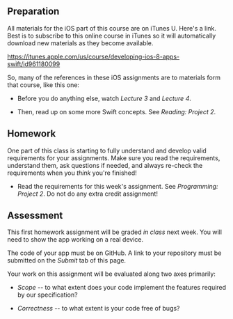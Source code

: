 ## Preparation

All materials for the iOS part of this course are on iTunes U. Here's a link. Best is to subscribe to this online course in iTunes so it will automatically download new materials as they become available.

<https://itunes.apple.com/us/course/developing-ios-8-apps-swift/id961180099>

So, many of the references in these iOS assignments are to materials form that course, like this one:

* Before you do anything else, watch *Lecture 3* and *Lecture 4*.

* Then, read up on some more Swift concepts. See *Reading: Project 2*.

## Homework

One part of this class is starting to fully understand and develop valid requirements for your assignments. Make sure you read the requirements, understand them, ask questions if needed, and always re-check the requirements when you *think* you're finished!

* Read the requirements for this week's assignment. See *Programming: Project 2*. Do not do any extra credit assignment!

## Assessment

This first homework assignment will be graded *in class* next week. You will need to show the app working on a real device.

The code of your app must be on GitHub. A link to your repository must be submitted on the *Submit* tab of this page.

Your work on this assignment will be evaluated along two axes primarily:

* *Scope* -- to what extent does your code implement the features required by our specification?

* *Correctness* -- to what extent is your code free of bugs?
